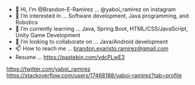- 👋 Hi, I’m @Brandon-E-Ramirez ... @yaboi_ramirez on instagram
- 👀 I’m interested in ... Software development, Java programming, and Robotics
- 🌱 I’m currently learning ... Java, Spring Boot, HTML/CSS/JavaScript, Unity Game Development
- 💞️ I’m looking to collaborate on ... Java/Android development
- 📫 How to reach me ... brandon.evaristo.ramirez@gmail.com
- Resume ... https://pastebin.com/vdcPLwE3

https://twitter.com/yaboi_ramirez
https://stackoverflow.com/users/17468188/yaboi-ramirez?tab=profile

<!---
Brandon-E-Ramirez/Brandon-E-Ramirez is a ✨ special ✨ repository because its `README.md` (this file) appears on your GitHub profile.
You can click the Preview link to take a look at your changes.
--->
   
